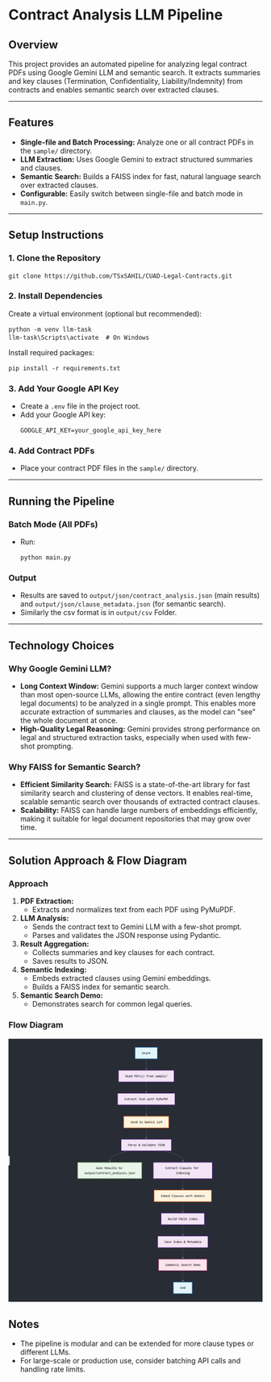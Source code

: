 # Contract Analysis LLM Pipeline

## Overview

This project provides an automated pipeline for analyzing legal contract PDFs using Google Gemini LLM and semantic search. It extracts summaries and key clauses (Termination, Confidentiality, Liability/Indemnity) from contracts and enables semantic search over extracted clauses.

---

## Features

- **Single-file and Batch Processing:** Analyze one or all contract PDFs in the `sample/` directory.
- **LLM Extraction:** Uses Google Gemini to extract structured summaries and clauses.
- **Semantic Search:** Builds a FAISS index for fast, natural language search over extracted clauses.
- **Configurable:** Easily switch between single-file and batch mode in `main.py`.

---

## Setup Instructions

### 1. Clone the Repository

```
git clone https://github.com/TSxSAHIL/CUAD-Legal-Contracts.git
```

### 2. Install Dependencies

Create a virtual environment (optional but recommended):

```
python -m venv llm-task
llm-task\Scripts\activate  # On Windows
```

Install required packages:

```
pip install -r requirements.txt
```

### 3. Add Your Google API Key

- Create a `.env` file in the project root.
- Add your Google API key:
  ```
  GOOGLE_API_KEY=your_google_api_key_here
  ```

### 4. Add Contract PDFs

- Place your contract PDF files in the `sample/` directory.

---

## Running the Pipeline

### Batch Mode (All PDFs)

- Run:
  ```
  python main.py
  ```

### Output

- Results are saved to `output/json/contract_analysis.json` (main results) and `output/json/clause_metadata.json` (for semantic search).
- Similarly the csv format is in `output/csv` Folder.

---

## Technology Choices

### Why Google Gemini LLM?

- **Long Context Window:** Gemini supports a much larger context window than most open-source LLMs, allowing the entire contract (even lengthy legal documents) to be analyzed in a single prompt. This enables more accurate extraction of summaries and clauses, as the model can "see" the whole document at once.
- **High-Quality Legal Reasoning:** Gemini provides strong performance on legal and structured extraction tasks, especially when used with few-shot prompting.

### Why FAISS for Semantic Search?

- **Efficient Similarity Search:** FAISS is a state-of-the-art library for fast similarity search and clustering of dense vectors. It enables real-time, scalable semantic search over thousands of extracted contract clauses.
- **Scalability:** FAISS can handle large numbers of embeddings efficiently, making it suitable for legal document repositories that may grow over time.

---

## Solution Approach & Flow Diagram

### Approach

1. **PDF Extraction:**
   - Extracts and normalizes text from each PDF using PyMuPDF.
2. **LLM Analysis:**
   - Sends the contract text to Gemini LLM with a few-shot prompt.
   - Parses and validates the JSON response using Pydantic.
3. **Result Aggregation:**
   - Collects summaries and key clauses for each contract.
   - Saves results to JSON.
4. **Semantic Indexing:**
   - Embeds extracted clauses using Gemini embeddings.
   - Builds a FAISS index for semantic search.
5. **Semantic Search Demo:**
   - Demonstrates search for common legal queries.

### Flow Diagram

![Flow Diagram](flowdiagram.png)

## Notes

- The pipeline is modular and can be extended for more clause types or different LLMs.
- For large-scale or production use, consider batching API calls and handling rate limits.


